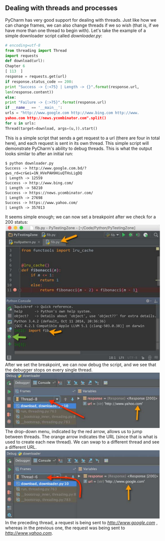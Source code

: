 Dealing with threads and processes
---
PyCharm has very good support for dealing with threads. Just like how we can
change frames, we can also change threads if we so wish (that is, if we have more
than one thread to begin with). Let's take the example of a simple downloader script
called _downloader.py_: 


```python
# encoding=utf-8
from threading import Thread
import requests
def download(url):
Chapter 6
[ 113  ]
response = requests.get(url)
if response.status_code == 200:
print "Success -> {:<75} | Length -> {}".format(response.url,
len(response.content))
else:
print "Failure -> {:>75}".format(response.url)
if __name__ == '__main__':
urls = "http://www.google.com http://www.bing.com http://www.
yahoo.com http://news.ycombinator.com".split()
for u in urls:
Thread(target=download, args=(u,)).start()
```
This is a simple script that sends a  get request to a  url (there are four in total here),
and each request is sent in its own thread. This simple script will demonstrate
PyCharm's ability to debug threads. This is what the output looks similar to
after an initial run:


```
$ python downloader.py
Success -> http://www.google.com.bd/?gws_rd=cr&ei=1N_HVePAH9HiuQTHsLigDQ
| Length -> 12559
Success -> http://www.bing.com/
| Length -> 58210
Success -> https://news.ycombinator.com/
| Length -> 27698
Success -> https://www.yahoo.com/
| Length -> 357013
```
It seems simple enough; we can now set a breakpoint after we check for a  200 status:
![](/assets/0614.png)
After we set the breakpoint, we can now debug the script, and we see that the
debugger stops on every single thread.
![](/assets/0615.png)
The drop-down menu, indicated by the red arrow, allows us to jump between
threads. The orange arrow indicates the URL (since that is what is used to create
each new thread).
We can swap to a different thread and see a different URL.
![](/assets/0616.png)
In the preceding thread, a request is being sent to  _http://www.google.com_ , whereas
in the previous one, the request was being sent to  _http://www.yahoo.com_.










